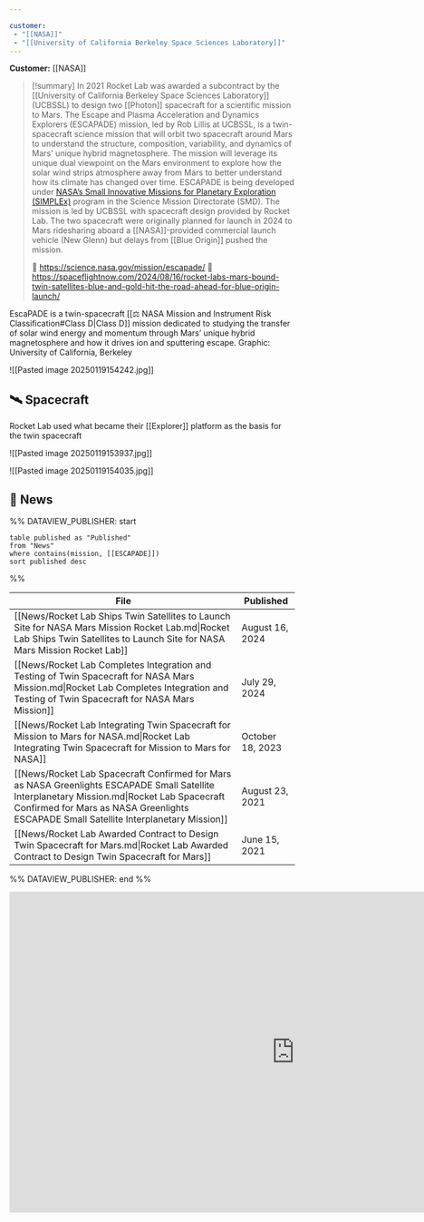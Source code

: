 ```yaml
---

customer: 
 - "[[NASA]]"
 - "[[University of California Berkeley Space Sciences Laboratory]]"
---
```


**Customer:** [[NASA]]

>[!summary]
>In 2021 Rocket Lab was awarded a subcontract by the [[University of California Berkeley Space Sciences Laboratory]] (UCBSSL) to design two [[Photon]] spacecraft for a scientific mission to Mars. The Escape and Plasma Acceleration and Dynamics Explorers (ESCAPADE) mission, led by Rob Lillis at UCBSSL, is a twin-spacecraft science mission that will orbit two spacecraft around Mars to understand the structure, composition, variability, and dynamics of Mars' unique hybrid magnetosphere. The mission will leverage its unique dual viewpoint on the Mars environment to explore how the solar wind strips atmosphere away from Mars to better understand how its climate has changed over time. ESCAPADE is being developed under [NASA’s Small Innovative Missions for Planetary Exploration (SIMPLEx)](https://soma.larc.nasa.gov/simplex/) program in the Science Mission Directorate (SMD). The mission is led by UCBSSL with spacecraft design provided by Rocket Lab. The two spacecraft were originally planned for launch in 2024 to Mars ridesharing aboard a [[NASA]]-provided commercial launch vehicle (New Glenn) but delays from [[Blue Origin]] pushed the mission.
>
>🔗 https://science.nasa.gov/mission/escapade/
>🔗 https://spaceflightnow.com/2024/08/16/rocket-labs-mars-bound-twin-satellites-blue-and-gold-hit-the-road-ahead-for-blue-origin-launch/

EscaPADE is a twin-spacecraft [[⚖️ NASA Mission and Instrument Risk Classification#Class D|Class D]] mission dedicated to studying the transfer of solar wind energy and momentum through Mars’ unique hybrid magnetosphere and how it drives ion and sputtering escape. Graphic: University of California, Berkeley

![[Pasted image 20250119154242.jpg]]

## 🛰️ Spacecraft

Rocket Lab used what became their [[Explorer]] platform as the basis for the twin spacecraft

![[Pasted image 20250119153937.jpg]]

![[Pasted image 20250119154035.jpg]]

## 📰 News

%% DATAVIEW_PUBLISHER: start
```
table published as "Published"
from "News"
where contains(mission, [[ESCAPADE]])
sort published desc

```
%%

| File                                                                                                                                                                                                                                   | Published        |
| -------------------------------------------------------------------------------------------------------------------------------------------------------------------------------------------------------------------------------------- | ---------------- |
| [[News/Rocket Lab Ships Twin Satellites to Launch Site for NASA Mars Mission  Rocket Lab.md\|Rocket Lab Ships Twin Satellites to Launch Site for NASA Mars Mission  Rocket Lab]]                                                       | August 16, 2024  |
| [[News/Rocket Lab Completes Integration and Testing of Twin Spacecraft for NASA Mars Mission.md\|Rocket Lab Completes Integration and Testing of Twin Spacecraft for NASA Mars Mission]]                                               | July 29, 2024    |
| [[News/Rocket Lab Integrating Twin Spacecraft for Mission to Mars for NASA.md\|Rocket Lab Integrating Twin Spacecraft for Mission to Mars for NASA]]                                                                                   | October 18, 2023 |
| [[News/Rocket Lab Spacecraft Confirmed for Mars as NASA Greenlights ESCAPADE Small Satellite Interplanetary Mission.md\|Rocket Lab Spacecraft Confirmed for Mars as NASA Greenlights ESCAPADE Small Satellite Interplanetary Mission]] | August 23, 2021  |
| [[News/Rocket Lab Awarded Contract to Design Twin Spacecraft for Mars.md\|Rocket Lab Awarded Contract to Design Twin Spacecraft for Mars]]                                                                                             | June 15, 2021    |

%% DATAVIEW_PUBLISHER: end %%

<div class="responsive-video">
<iframe width="1006" height="566" src="https://www.youtube.com/embed/o8Hn1GNz5oo" title="Makers of: Mars Mission" frameborder="0" allow="accelerometer; autoplay; clipboard-write; encrypted-media; gyroscope; picture-in-picture; web-share" referrerpolicy="strict-origin-when-cross-origin" allowfullscreen></iframe>
</div>